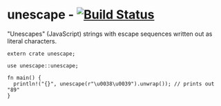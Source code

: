 unescape - [![Build Status](https://travis-ci.org/saghm/unescape-rs.svg)](https://travis-ci.org/saghm/unescape-rs)
====================================================================================================================================

"Unescapes" (JavaScript) strings with escape sequences written out as literal
characters.

```
extern crate unescape;

use unescape::unescape;

fn main() {
  println!("{}", unescape(r"\u0038\u0039").unwrap()); // prints out "89"
}
```
